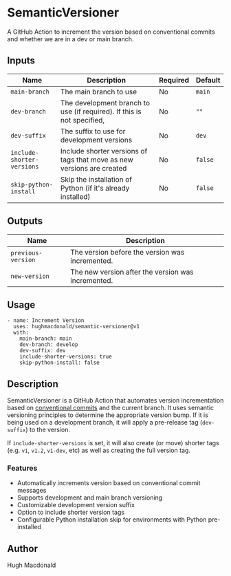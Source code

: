 # SemanticVersioner

A GitHub Action to increment the version based on conventional commits and whether we are in a dev or main branch.

## Inputs

| Name | Description                                                             | Required | Default |
|------|-------------------------------------------------------------------------|----------|---------|
| `main-branch` | The main branch to use                                                  | No | `main` |
| `dev-branch` | The development branch to use (if required). If this is not specified,  | No | `""` |
| `dev-suffix` | The suffix to use for development versions                              | No | `dev` |
| `include-shorter-versions` | Include shorter versions of tags that move as new versions are created  | No | `false` |
| `skip-python-install` | Skip the installation of Python (if it's already installed)             | No | `false` |

## Outputs

| Name | Description |
|------|-------------|
| `previous-version` | The version before the version was incremented. |
| `new-version` | The new version after the version was incremented. |

## Usage

    - name: Increment Version
      uses: hughmacdonald/semantic-versioner@v1
      with:
        main-branch: main
        dev-branch: develop
        dev-suffix: dev
        include-shorter-versions: true
        skip-python-install: false


## Description

SemanticVersioner is a GitHub Action that automates version incrementation based on [conventional commits](https://www.conventionalcommits.org) and the current branch.
It uses semantic versioning principles to determine the appropriate version bump. If it is being used on a development branch, it will apply a pre-release tag (`dev-suffix`) to the version.

If `include-shorter-versions` is set, it will also create (or move) shorter tags (e.g. `v1`, `v1.2`, `v1-dev`, etc) as well as creating the full version tag.

### Features

- Automatically increments version based on conventional commit messages
- Supports development and main branch versioning
- Customizable development version suffix
- Option to include shorter version tags
- Configurable Python installation skip for environments with Python pre-installed

## Author

Hugh Macdonald
